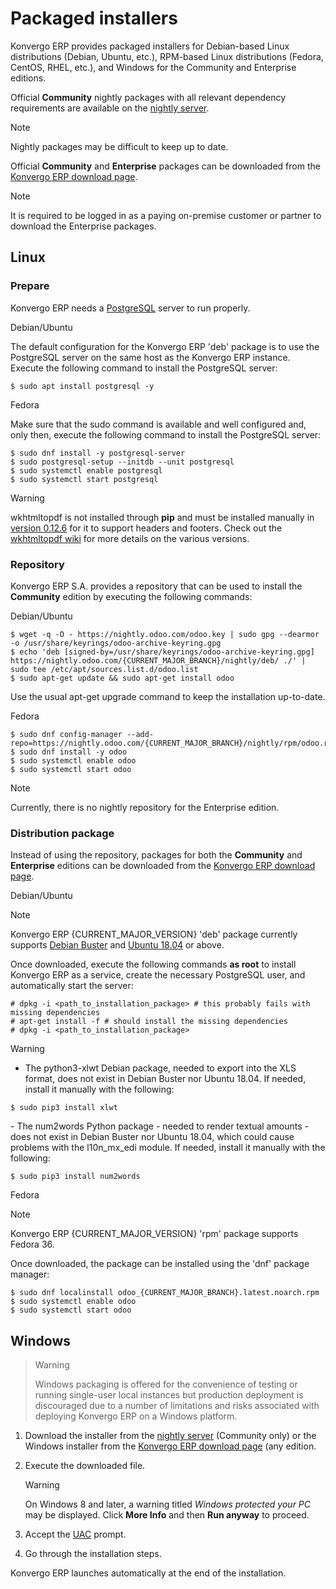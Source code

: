 # Packaged installers

Konvergo ERP provides packaged installers for Debian-based Linux distributions
(Debian, Ubuntu, etc.), RPM-based Linux distributions (Fedora, CentOS,
RHEL, etc.), and Windows for the Community and Enterprise editions.

Official **Community** nightly packages with all relevant dependency
requirements are available on the [nightly
server](https://nightly.odoo.com).

> [!NOTE]
> Nightly packages may be difficult to keep up to date.

Official **Community** and **Enterprise** packages can be downloaded
from the [Konvergo ERP download page](https://www.odoo.com/page/download).

> [!NOTE]
> It is required to be logged in as a paying on-premise customer or
> partner to download the Enterprise packages.

## Linux

### Prepare

Konvergo ERP needs a [PostgreSQL](https://www.postgresql.org/) server to run
properly.

<div class="tabs">

<div class="group-tab">

Debian/Ubuntu

The default configuration for the Konvergo ERP 'deb' package is to use the
PostgreSQL server on the same host as the Konvergo ERP instance. Execute the
following command to install the PostgreSQL server:

``` console
$ sudo apt install postgresql -y
```

</div>

<div class="group-tab">

Fedora

Make sure that the <span class="title-ref">sudo</span> command is
available and well configured and, only then, execute the following
command to install the PostgreSQL server:

``` console
$ sudo dnf install -y postgresql-server
$ sudo postgresql-setup --initdb --unit postgresql
$ sudo systemctl enable postgresql
$ sudo systemctl start postgresql
```

</div>

</div>

> [!WARNING]
> <span class="title-ref">wkhtmltopdf</span> is not installed through
> **pip** and must be installed manually in [version
> 0.12.6](https://github.com/wkhtmltopdf/packaging/releases/tag/0.12.6.1-3)
> for it to support headers and footers. Check out the [wkhtmltopdf
> wiki](https://github.com/odoo/odoo/wiki/Wkhtmltopdf) for more details
> on the various versions.

### Repository

Konvergo ERP S.A. provides a repository that can be used to install the
**Community** edition by executing the following commands:

<div class="tabs">

<div class="group-tab">

Debian/Ubuntu

``` console
$ wget -q -O - https://nightly.odoo.com/odoo.key | sudo gpg --dearmor -o /usr/share/keyrings/odoo-archive-keyring.gpg
$ echo 'deb [signed-by=/usr/share/keyrings/odoo-archive-keyring.gpg] https://nightly.odoo.com/{CURRENT_MAJOR_BRANCH}/nightly/deb/ ./' | sudo tee /etc/apt/sources.list.d/odoo.list
$ sudo apt-get update && sudo apt-get install odoo
```

Use the usual <span class="title-ref">apt-get upgrade</span> command to
keep the installation up-to-date.

</div>

<div class="group-tab">

Fedora

``` console
$ sudo dnf config-manager --add-repo=https://nightly.odoo.com/{CURRENT_MAJOR_BRANCH}/nightly/rpm/odoo.repo
$ sudo dnf install -y odoo
$ sudo systemctl enable odoo
$ sudo systemctl start odoo
```

</div>

</div>

> [!NOTE]
> Currently, there is no nightly repository for the Enterprise edition.

### Distribution package

Instead of using the repository, packages for both the **Community** and
**Enterprise** editions can be downloaded from the [Konvergo ERP download
page](https://www.odoo.com/page/download).

<div class="tabs">

<div class="group-tab">

Debian/Ubuntu

> [!NOTE]
> Konvergo ERP {CURRENT_MAJOR_VERSION} 'deb' package currently supports [Debian
> Buster](https://www.debian.org/releases/buster/) and [Ubuntu
> 18.04](https://releases.ubuntu.com/18.04) or above.

Once downloaded, execute the following commands **as root** to install
Konvergo ERP as a service, create the necessary PostgreSQL user, and
automatically start the server:

``` console
# dpkg -i <path_to_installation_package> # this probably fails with missing dependencies
# apt-get install -f # should install the missing dependencies
# dpkg -i <path_to_installation_package>
```

> [!WARNING]
> - The <span class="title-ref">python3-xlwt</span> Debian package,
> needed to export into the XLS format, does not exist in Debian Buster
> nor Ubuntu 18.04. If needed, install it manually with the following:
>
> ``` console
> $ sudo pip3 install xlwt
> ```
>
> \- The <span class="title-ref">num2words</span> Python package -
> needed to render textual amounts - does not exist in Debian Buster nor
> Ubuntu 18.04, which could cause problems with the
> <span class="title-ref">l10n_mx_edi</span> module. If needed, install
> it manually with the following:
>
> ``` console
> $ sudo pip3 install num2words
> ```

</div>

<div class="group-tab">

Fedora

> [!NOTE]
> Konvergo ERP {CURRENT_MAJOR_VERSION} 'rpm' package supports Fedora 36.

Once downloaded, the package can be installed using the 'dnf' package
manager:

``` console
$ sudo dnf localinstall odoo_{CURRENT_MAJOR_BRANCH}.latest.noarch.rpm
$ sudo systemctl enable odoo
$ sudo systemctl start odoo
```

</div>

</div>

## Windows

> > [!WARNING]
> > Windows packaging is offered for the convenience of testing or
> > running single-user local instances but production deployment is
> > discouraged due to a number of limitations and risks associated with
> > deploying Konvergo ERP on a Windows platform.

1.  Download the installer from the [nightly
    server](https://nightly.odoo.com) (Community only) or the Windows
    installer from the [Konvergo ERP download
    page](https://www.odoo.com/page/download) (any edition.

2.  Execute the downloaded file.

    > [!WARNING]
    > On Windows 8 and later, a warning titled *Windows protected your
    > PC* may be displayed. Click **More Info** and then **Run anyway**
    > to proceed.

3.  Accept the [UAC](https://en.wikipedia.org/wiki/User_Account_Control)
    prompt.

4.  Go through the installation steps.

Konvergo ERP launches automatically at the end of the installation.
